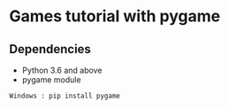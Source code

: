 # Games tutorial with pygame

## Dependencies
+ Python 3.6 and above
+ pygame module

```python
Windows : pip install pygame
```

